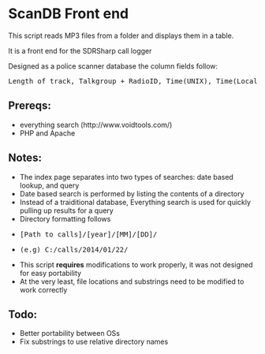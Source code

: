 <h1>ScanDB Front end</h1>
<p>This script reads MP3 files from a folder and displays them in a table.</p>
<p>It is a front end for the SDRSharp call logger</p>
<p>Designed as a police scanner database the column fields follow:</p>
<pre>Length of track, Talkgroup + RadioID, Time(UNIX), Time(Local), File Size (Bytes)</pre>

<h2>Prereqs:</h2>
<ul>
	<li>everything search (http://www.voidtools.com/)</li>
	<li>PHP and Apache</li>
</ul>

<h2>Notes:</h2>
<ul>
	<li>The index page separates into two types of searches: date based lookup, and query</li>
	<li>Date based search is performed by listing the contents of a directory</li>
	<li>Instead of a traiditional database, Everything search is used for quickly pulling up results for a query</li>
	<li>Directory formatting follows</li>
	<li><pre>[Path to calls]/[year]/[MM]/[DD]/</pre></li>
	<li><pre>(e.g) C:/calls/2014/01/22/</pre></li>
	<li>This script <b>requires</b> modifications to work properly, it was not designed for easy portability</li>
	<li>At the very least, file locations and substrings need to be modified to work correctly</li>
</ul>

<h2>Todo:</h2>
<ul>
	<li>Better portability between OSs</li>
	<li>Fix substrings to  use relative directory names</li>
</ul>
